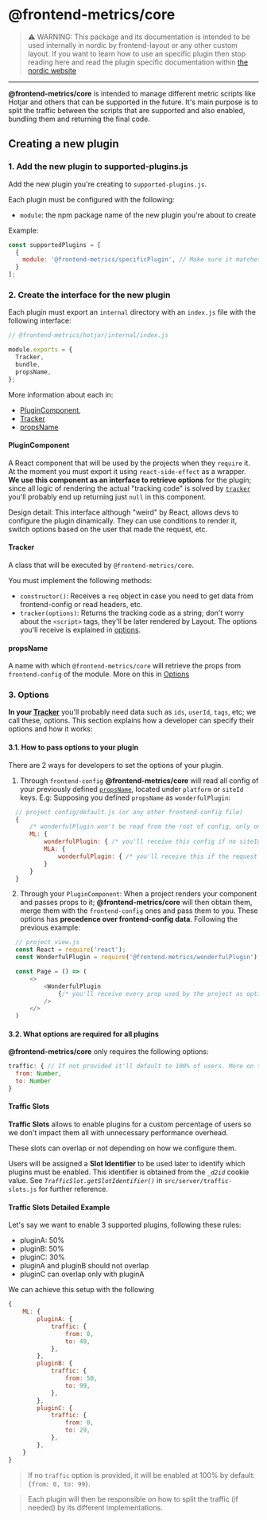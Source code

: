 # @frontend-metrics/core

> ⚠️ WARNING: This package and its documentation is intended to be used internally in nordic by frontend-layout or any other custom layout. If you want to learn how to use an specific plugin then stop reading here and read the plugin specific documentation within [the nordic website](http://nordic.ml.com/docs/api/Nordic%20Modules/frontend-analytics)

---

**@frontend-metrics/core** is intended to manage different metric scripts like Hotjar and others that can be supported in the future. 
It's main purpose is to split the traffic between the scripts that are supported and also enabled, bundling them and returning the final code.


## Creating a new plugin

### 1. Add the new plugin to supported-plugins.js
Add the new plugin you're creating to `supported-plugins.js`.

Each plugin must be configured with the following:
* `module`: the npm package name of the new plugin you're about to create

Example:
```js
const supportedPlugins = [
  {
    module: '@frontend-metrics/specificPlugin', // Make sure it matches the package.json name of the new plugin
  }
];
```

### 2. Create the interface for the new plugin

Each plugin must export an `internal` directory with an `index.js` file with the following interface:

```js
// @frontend-metrics/hotjar/internal/index.js

module.exports = {
  Tracker, 
  bundle,
  propsName,
};
```

More information about each in:
- [PluginComponent](#PluginComponent),
- [Tracker](#tracker)
- [propsName](#propsName)

#### PluginComponent
A React component that will be used by the projects when they `require` it. At the moment you must export it using `react-side-effect` as a wrapper. 
**We use this component as an interface to retrieve options** for the plugin; since all logic of rendering the actual "tracking code" is solved by [`tracker`](#tracker) you'll probably end up returning just `null` in this component.

Design detail: This interface although "weird" by React, allows devs to configure the plugin dinamically. They can use conditions to render it, switch options based on the user that made the request, etc.

#### Tracker
A class that will be executed by `@frontend-metrics/core`. 

You must implement the following methods:
 - `constructor()`: Receives a `req` object in case you need to get data from frontend-config or read headers, etc.
 - `tracker(options)`: Returns the tracking code as a string; don't worry about the `<script>` tags, they'll be later rendered by Layout. The options you'll receive is explained in [options](#3-options).

 #### propsName
 A name with which `@frontend-metrics/core` will retrieve the props from `frontend-config` of the module.  More on this in [Options](#3-options) 

### 3. Options
**In your [Tracker](#Tracker)** you'll probably need data such as `ids`, `userId`, `tags`, etc; we call these, options. This section explains how a developer can specify their options and how it works:

#### 3.1. How to pass options to your plugin
There are 2 ways for developers to set the options of your plugin. 

1. Through `frontend-config`
  **@frontend-metrics/core** will read all config of your previously defined [`propsName`](#propsName), located under `platform` or `siteId` keys. E.g: Supposing you defined `propsName` as `wonderfulPlugin`:

  ```js
    // project config/default.js (or any other frontend-config file)
    {
        /* wonderfulPlugin won't be read from the root of config, only on platform or siteId keys */
        ML: {
            wonderfulPlugin: { /* you'll receive this config if no siteId has this key */ }
            MLA: {
                wonderfulPlugin: { /* you'll receive this if the request was on MLA */ }
            }
        }
    }
  ``` 
2. Through your `PluginComponent`:
  When a project renders your component and passes props to it; **@frontend-metrics/core** will then obtain them, merge them with the `frontend-config` ones and pass them to you. These options has **precedence over frontend-config data**. Following the previous example:
  ```js
    // project view.js
    const React = require('react');
    const WonderfulPlugin = require('@frontend-metrics/wonderfulPlugin');

    const Page = () => (
        <>
            <WonderfulPlugin
                {/* you'll receive every prop used by the project as options */}
            />
        </>
    )
  ```

#### 3.2. What options are required for all plugins
**@frontend-metrics/core** only requires the following options:
```js
traffic: { // If not provided it'll default to 100% of users. More on this in the TrafficSlots section
  from: Number,
  to: Number
}
```

#### Traffic Slots
**Traffic Slots** allows to enable plugins for a custom percentage of users so we don't impact them all with unnecessary performance overhead. 

These slots can overlap or not depending on how we configure them.

Users will be assigned a **Slot Identifier** to be used later to identify which plugins must be enabled. This identifier is obtained from the _`_d2id`_ cookie value. See _`TrafficSlot.getSlotIdentifier()`_ in `src/server/traffic-slots.js` for further reference.

#### Traffic Slots Detailed Example
Let's say we want to enable 3 supported plugins, following these rules:
* pluginA: 50%
* pluginB: 50%
* pluginC: 30%
* pluginA and pluginB should not overlap
* pluginC can overlap only with pluginA

We can achieve this setup with the following 
```js
{
    ML: {
        pluginA: {
            traffic: {
                from: 0,
                to: 49,
            },
        },
        pluginB: {
            traffic: {
                from: 50,
                to: 99,
            },
        },
        pluginC: {
            traffic: {
                from: 0,
                to: 29,
            },
        },
    }
}
```

> If no `traffic` option is provided, it will be enabled at 100% by default: `{from: 0, to: 99}`.

> Each plugin will then be responsible on how to split the traffic (if needed) by its different implementations.
